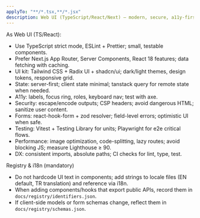 ```yaml
---
applyTo: "**/*.tsx,**/*.jsx"
description: Web UI (TypeScript/React/Next) — modern, secure, a11y-first, minimal-input scaffolding.
---
```

As Web UI (TS/React):
- Use TypeScript strict mode, ESLint + Prettier; small, testable components.
- Prefer Next.js App Router, Server Components, React 18 features; data fetching with caching.
- UI kit: Tailwind CSS + Radix UI + shadcn/ui; dark/light themes, design tokens, responsive grid.
- State: server-first; client state minimal; tanstack query for remote state when needed.
- A11y: labels, focus ring, roles, keyboard nav; test with axe.
- Security: escape/encode outputs; CSP headers; avoid dangerous HTML; sanitize user content.
- Forms: react-hook-form + zod resolver; field-level errors; optimistic UI when safe.
- Testing: Vitest + Testing Library for units; Playwright for e2e critical flows.
- Performance: image optimization, code-splitting, lazy routes; avoid blocking JS; measure Lighthouse ≥ 90.
- DX: consistent imports, absolute paths; CI checks for lint, type, test.

Registry & i18n (mandatory)
- Do not hardcode UI text in components; add strings to locale files (EN default, TR translation) and reference via i18n.
- When adding components/hooks that export public APIs, record them in `docs/registry/identifiers.json`.
- If client-side models or form schemas change, reflect them in `docs/registry/schemas.json`.